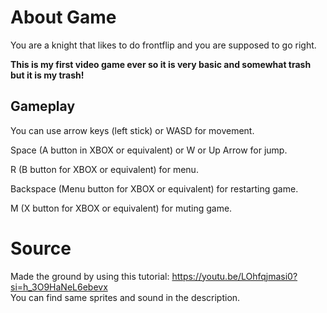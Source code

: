 # About Game
You are a knight that likes to do frontflip and you are supposed to go right.

**This is my first video game ever so it is very basic and somewhat trash but it is my trash!**

## Gameplay
You can use arrow keys (left stick) or WASD for movement.

Space (A button in XBOX or equivalent) or W or Up Arrow for jump.

R (B button for XBOX or equivalent) for menu.

Backspace (Menu button for XBOX or equivalent) for restarting game.

M (X button for XBOX or equivalent) for muting game.

# Source
Made the ground by using this tutorial: https://youtu.be/LOhfqjmasi0?si=h_3O9HaNeL6ebevx    
You can find same sprites and sound in the description.
